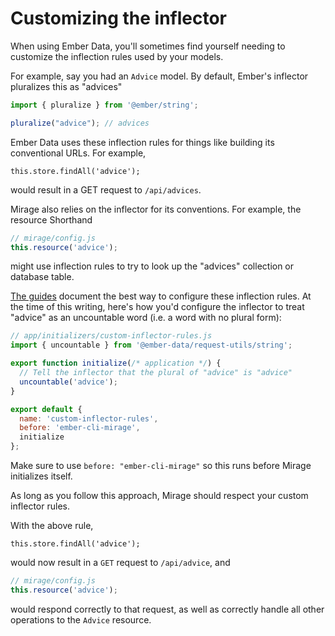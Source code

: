 # Customizing the inflector

When using Ember Data, you'll sometimes find yourself needing to customize the inflection rules used by your models.

For example, say you had an `Advice` model. By default, Ember's inflector pluralizes this as "advices"

```js
import { pluralize } from '@ember/string';

pluralize("advice"); // advices
```

Ember Data uses these inflection rules for things like building its conventional URLs. For example,

```Js
this.store.findAll('advice');
```

would result in a GET request to `/api/advices`.

Mirage also relies on the inflector for its conventions. For example, the resource Shorthand

```js
// mirage/config.js
this.resource('advice');
```

might use inflection rules to try to look up the "advices" collection or database table.

[The guides](https://guides.emberjs.com/release/models/customizing-adapters/#toc_pluralization-customization) document the best way to configure these inflection rules. At the time of this writing, here's how you'd configure the inflector to treat "advice" as an uncountable word (i.e. a word with no plural form):

```js
// app/initializers/custom-inflector-rules.js
import { uncountable } from '@ember-data/request-utils/string';

export function initialize(/* application */) {
  // Tell the inflector that the plural of "advice" is "advice"
  uncountable('advice');
}

export default {
  name: 'custom-inflector-rules',
  before: 'ember-cli-mirage',
  initialize
};
```

Make sure to use `before: "ember-cli-mirage"` so this runs before Mirage initializes itself.

As long as you follow this approach, Mirage should respect your custom inflector rules.

With the above rule,

```Js
this.store.findAll('advice');
```

would now result in a `GET` request to `/api/advice`, and

```js
// mirage/config.js
this.resource('advice');
```

would respond correctly to that request, as well as correctly handle all other operations to the `Advice` resource.
